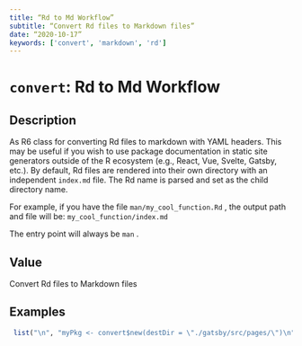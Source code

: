 ```yaml
---
title: “Rd to Md Workflow”
subtitle: “Convert Rd files to Markdown files”
date: “2020-10-17”
keywords: ['convert', 'markdown', 'rd']
---
```



# `convert`: Rd to Md Workflow

## Description


 As R6 class for converting Rd files to markdown with YAML headers. This may
 be useful if you wish to use package documentation in static site generators
 outside of the R ecosystem (e.g., React, Vue, Svelte, Gatsby, etc.). By
 default, Rd files are rendered into their own directory with an independent
 `index.md` file. The Rd name is parsed and set as the child directory name.
 
 For example, if you have the file `man/my_cool_function.Rd` , the output
 path and file will be: `my_cool_function/index.md` 
 
 The entry point will always be `man` .


## Value


 Convert Rd files to Markdown files


## Examples

```r 
 list("\n", "myPkg <- convert$new(destDir = \"./gatsby/src/pages/\")\n", "myPkg$set_entries()\n", "myPkg$convert_rds()\n", "myPkg$add_yaml()\n") 
 
 ``` 

